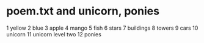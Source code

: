 # poem.txt and unicorn, ponies

1 yellow
2 blue
3 apple
4 mango
5 fish
6 stars
7 buildings
8 towers
9 cars
10 unicorn
11 unicorn level two
12 ponies
